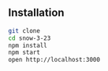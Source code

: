 ## Installation

```bash
git clone
cd snow-3-23
npm install
npm start
open http://localhost:3000
```
